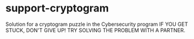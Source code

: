 # support-cryptogram
Solution for a cryptogram puzzle in the Cybersecurity program
IF YOU GET STUCK, DON'T GIVE UP! TRY SOLVING THE PROBLEM WITH A PARTNER.
